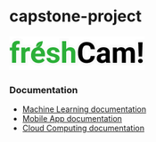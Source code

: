 # capstone-project

![FreshCam!](./fontart.png?raw=true "ArtFont")
### Documentation
- [Machine Learning documentation](https://github.com/chuck1z/capstone-project/blob/main/ML/README.md)
- [Mobile App documentation](https://github.com/chuck1z/capstone-project/blob/main/ML/README.md)
- [Cloud Computing documentation](https://github.com/chuck1z/capstone-project/blob/main/ML/README.md)
